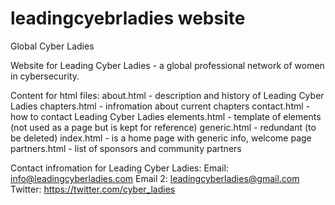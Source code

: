 # leadingcyebrladies website 
Global Cyber Ladies

Website for Leading Cyber Ladies - a global professional network of women in cybersecurity.

Content for html files:
about.html - description and history of Leading Cyber Ladies
chapters.html - infromation about current chapters
contact.html - how to contact Leading Cyber Ladies
elements.html - template of elements (not used as a page but is kept for reference)
generic.html - redundant (to be deleted)
index.html - is a home page with generic info, welcome page
partners.html - list of sponsors and community partners


Contact infromation for Leading Cyber Ladies:
Email: info@leadingcyberladies.com
Email 2: leadingcyberladies@gmail.com
Twitter: https://twitter.com/cyber_ladies 

